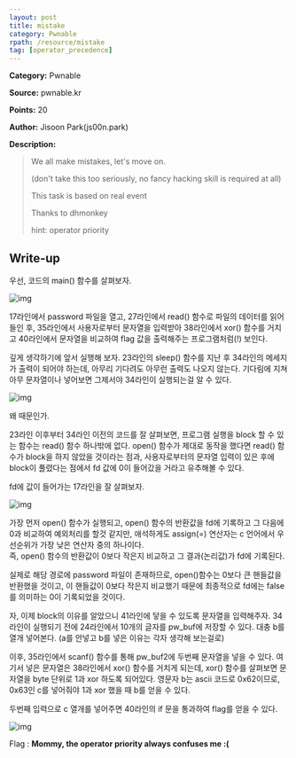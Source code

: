 ```yaml
---
layout: post
title: mistake
category: Pwnable
rpath: /resource/mistake
tag: [operator_precedence] 
---
```


**Category:** Pwnable

**Source:** pwnable.kr

**Points:** 20

**Author:** Jisoon Park(js00n.park)

**Description:** 

> We all make mistakes, let's move on.
>
>(don't take this too seriously, no fancy hacking skill is required at all)
>
>This task is based on real event
>
>Thanks to dhmonkey
>
>hint: operator priority

## Write-up

우선, 코드의 main() 함수를 살펴보자. 

![img]({{page.rpath|prepend:site.baseurl}}/code.png)

17라인에서 password 파일을 열고, 27라인에서 read() 함수로 파일의 데이터를 읽어들인 후, 35라인에서 사용자로부터 문자열을 입력받아 38라인에서 xor() 함수를 거치고 40라인에서 문자열을 비교하여 flag 값을 출력해주는 프로그램처럼(!) 보인다.

깊게 생각하기에 앞서 실행해 보자. 23라인의 sleep() 함수를 지난 후 34라인의 메세지가 출력이 되어야 하는데, 아무리 기다려도 아무런 출력도 나오지 않는다. 기다림에 지쳐 아무 문자열이나 넣어보면 그제서야 34라인이 실행되는걸 알 수 있다.

![img]({{page.rpath|prepend:site.baseurl}}/run1.png)

왜 때문인가.

23라인 이후부터 34라인 이전의 코드를 잘 살펴보면, 프로그램 실행을 block 할 수 있는 함수는 read() 함수 하나밖에 없다. open() 함수가 제대로 동작을 했다면 read() 함수가 block을 하지 않았을 것이라는 점과, 사용자로부터의 문자열 입력이 있은 후에 block이 풀렸다는 점에서 fd 값에 0이 들어갔을 거라고 유추해볼 수 있다.

fd에 값이 들어가는 17라인을 잘 살펴보자.

![img]({{page.rpath|prepend:site.baseurl}}/line17.png)

가장 먼저 open() 함수가 실행되고, open() 함수의 반환값을 fd에 기록하고 그 다음에 0과 비교하여 예외처리를 할것 같지만, 애석하게도 assign(=) 연산자는 c 언어에서 우선순위가 가장 낮은 연산자 중의 하나이다.  
즉, open() 함수의 반환값이 0보다 작은지 비교하고 그 결과(논리값)가 fd에 기록된다.

실제로 해당 경로에 password 파일이 존재하므로, open()함수는 0보다 큰 핸들값을 반환했을 것이고, 이 핸들값이 0보다 작은지 비교했기 때문에 최종적으로 fd에는 false를 의미하는 0이 기록되었을 것이다.

자, 이제 block의 이유를 알았으니 41라인에 닿을 수 있도록 문자열을 입력해주자.
34라인이 실행되기 전에 24라인에서 10개의 글자를 pw_buf에 저장할 수 있다. 대충 b를 열개 넣어본다. (a를 안넣고 b를 넣은 이유는 각자 생각해 보는걸로)

이후, 35라인에서 scanf() 함수를 통해 pw_buf2에 두번째 문자열을 넣을 수 있다. 여기서 넣은 문자열은 38라인에서 xor() 함수를 거치게 되는데, xor() 함수를 살펴보면 문자열을 byte 단위로 1과 xor 하도록 되어있다. 영문자 b는 ascii 코드로 0x62이므로, 0x63인 c를 넣어줘야 1과 xor 했을 때 b를 얻을 수 있다.

두번째 입력으로 c 열개를 넣어주면 40라인의 if 문을 통과하여 flag를 얻을 수 있다.

![img]({{page.rpath|prepend:site.baseurl}}/run2.png)

Flag : **Mommy, the operator priority always confuses me :(**
